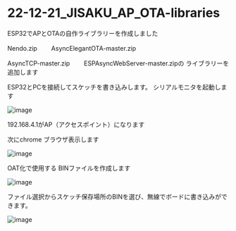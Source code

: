# 22-12-21_JISAKU_AP_OTA-libraries
ESP32でAPとOTAの自作ライブラリーを作成しました

Nendo.zip　　
AsyncElegantOTA-master.zip

AsyncTCP-master.zip　　
ESPAsyncWebServer-master.zipの
ライブラリーを追加します

ESP32とPCを接続してスケッチを書き込みします。
シリアルモニタを起動します

![image](https://user-images.githubusercontent.com/11044177/208805798-c440cb5f-3682-4c6d-9f6e-6bca7057a561.png)

192.168.4.1がAP（アクセスポイント）になります

次にchrome ブラウザ表示します

![image](https://user-images.githubusercontent.com/11044177/208812035-0134e643-2668-41a9-a30f-63e4712e88b2.png)

OAT化で使用する BINファイルを作成します

![image](https://user-images.githubusercontent.com/11044177/208819082-7011afd9-ac11-4e55-a17b-a964dc51bd97.png)

ファイル選択からスケッチ保存場所のBINを選び、無線でボードに書き込みができます。

![image](https://user-images.githubusercontent.com/11044177/208819679-5c4cf3fd-d4b4-43fc-ba8c-7109a9985d02.png)

